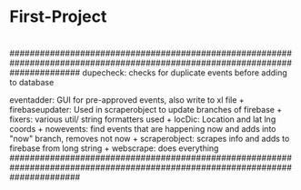 # First-Project
# 
#
##############################################################################################################################
dupecheck: checks for duplicate events before adding to database
 
  eventadder: GUI for pre-approved events, also write to xl file
 +
  firebaseupdater: Used in scraperobject to update branches of firebase
 +
  fixers: various util/ string formatters used
 +
  locDic: Location and lat lng coords
 +
  nowevents: find events that are happening now and adds into "now" branch, removes not now
 +
  scraperobject: scrapes info and adds to firebase from long string
 +
  webscrape: does everything
##############################################################################################################################
#
#
